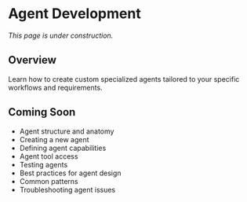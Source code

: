 # Agent Development

*This page is under construction.*

<!-- TODO: Add agent development guide -->

## Overview

Learn how to create custom specialized agents tailored to your specific workflows and requirements.

## Coming Soon

- Agent structure and anatomy
- Creating a new agent
- Defining agent capabilities
- Agent tool access
- Testing agents
- Best practices for agent design
- Common patterns
- Troubleshooting agent issues
